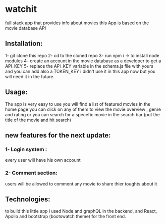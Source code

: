 # watchit
full stack app that provides info about movies
this App is based on the movie database API 

## Installation:
1- git clone this repo 
2- cd to the cloned repo
3- run npm i -> to install node modules 
4- create an account in the movie database as a developer to get a API_KEY
5- replace the API_KEY variable in the schema.js file with yours and you can add also a TOKEN_KEY i didn't use it in this app now but you will need it in the future.

## Usage:

The app is very easy to use you will find a list of featured movies in the home page you can click on any of them to view the movie overview , genre and rating or you can search for a specefic movie in the search bar (put the title of the movie and hit search)

## new features for the next update:

### 1- Login system :
every user will have his own account 
### 2- Comment section:
users will be allowed to comment any movie to share thier toughts about it

## Technologies:
to build this little app i used Node and graphQL in the backend, and React, Apollo and bootstrap (bootswatch theme) for the front end.
